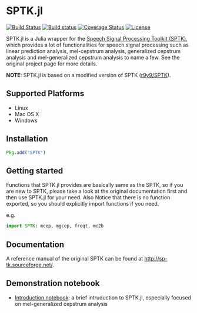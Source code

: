 # SPTK.jl

[![Build Status](https://travis-ci.org/r9y9/SPTK.jl.svg?branch=master)](https://travis-ci.org/r9y9/SPTK.jl)
[![Build status](https://ci.appveyor.com/api/projects/status/a1byruqq7l19puu3/branch/master?svg=true)](https://ci.appveyor.com/project/r9y9/sptk-jl/branch/master)
[![Coverage Status](https://coveralls.io/repos/r9y9/SPTK.jl/badge.svg)](https://coveralls.io/r/r9y9/SPTK.jl)
[![License](http://img.shields.io/badge/license-MIT-brightgreen.svg?style=flat)](LICENSE.md)

SPTK.jl is a Julia wrapper for the [Speech Signal Processing Toolkit (SPTK)](http://sp-tk.sourceforge.net/), which provides a lot of functionalities for speech signal processing such as linear prediction analysis, mel-cepstrum analysis, generalized cepstrum analysis and mel-generalized cepstrum analysis to name a few. See the original project page for more details.


**NOTE**: SPTK.jl is based on a modified version of SPTK ([r9y9/SPTK](https://github.com/r9y9/SPTK)).

## Supported Platforms

- Linux
- Mac OS X
- Windows

## Installation

```julia
Pkg.add("SPTK")
```

## Getting started

Functions that SPTK.jl provides are basically same as the SPTK, so if you are new to SPTK, please take a look at the original documentation first and then use SPTK.jl for your need. Also Notice that there is no function exported, so you should explicitly import functions if you need.

e.g.

```julia
import SPTK: mcep, mgcep, freqt, mc2b
```

## Documentation

A reference manual of the original SPTK can be found at http://sp-tk.sourceforge.net/.

## Demonstration notebook

- [Introduction notebook](http://nbviewer.ipython.org/github/r9y9/SPTK.jl/blob/master/examples/Introduction%20to%20SPTK.jl.ipynb): a brief intruduction to SPTK.jl, especially focused on mel-generalized cepstrum analysis
